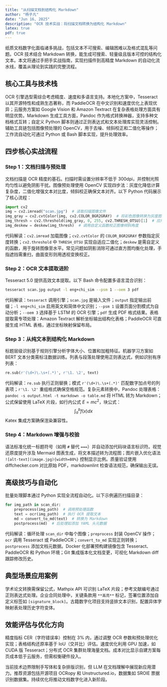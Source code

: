 ```yaml
---
title: "从扫描文档到结构化 Markdown"
author: "杨子凡"
date: "Jun 16, 2025"
description: "OCR 技术实战：将扫描文档转换为结构化 Markdown"
latex: true
pdf: true
---
```


纸质文档数字化面临诸多挑战，包括文本不可搜索、编辑困难以及格式混乱等问题。OCR 技术结合 Markdown 转换，能生成可搜索、轻量级且版本可控的结构化文本。本文将通过手把手实战指南，实现扫描件到高精度 Markdown 的自动化流水线，覆盖从理论到实践的完整流程。

## 核心工具与技术栈
OCR 引擎选型需综合考虑精度、速度和多语言支持。本地化方案中，Tesseract 以其开源特性和成熟生态著称，而 PaddleOCR 在中文识别和速度优化上表现优异；云服务方案如 Google Vision 和 Amazon Textract 在复杂表格处理方面具有明显优势。Markdown 生成工具方面，Pandoc 作为格式转换神器，支持多种文档格式互转；自定义 Python 脚本则通过正则表达式和文本处理库实现灵活控制。辅助工具链包括图像预处理的 OpenCV，用于去噪、倾斜校正和二值化等操作；工作流自动化可通过 Python 或 Bash 脚本实现，提升处理效率。

## 四步核心实战流程
### Step 1：文档扫描与预处理
文档扫描是 OCR 精度的基石。扫描时需设置分辨率不低于 300dpi，并控制光照均匀性以避免阴影干扰。图像预处理使用 OpenCV 实现四步法：灰度化降低计算复杂度，二值化增强文本对比度，倾斜校正确保文本对齐。以下 Python 代码展示了核心流程：
```python
import cv2
img = cv2.imread("scan.jpg")  # 读取扫描图像文件
img_gray = cv2.cvtColor(img, cv2.COLOR_BGR2GRAY)  # 将彩色图像转换为灰度图像，减少通道数
img_thresh = cv2.threshold(img_gray, 0, 255, cv2.THRESH_OTSU)[1]  # 应用大津算法自动阈值二值化
img_deskew = deskew(img_thresh)  # 调用自定义函数校正图像倾斜角度
```
代码解读：`cv2.imread` 加载图像；`cv2.cvtColor` 的 `COLOR_BGR2GRAY` 参数指定灰度转换；`cv2.threshold` 中 `THRESH_OTSU` 实现自适应二值化；`deskew` 是需自定义的函数，用于旋转图像至水平。常见问题如阴影消除可通过直方图均衡化处理，手指遮挡需重扫，曲面变形则用透视变换校正。

### Step 2：OCR 文本提取进阶
Tesseract 5.0 提供高效文本提取。以下 Bash 命令配置多语言混合识别：
```bash
tesseract scan.jpg output -l eng+chi_sim --psm 1 --oem 3 pdf
```
代码解读：`tesseract` 调用引擎；`scan.jpg` 是输入文件；`output` 指定输出前缀；`-l eng+chi_sim` 启用英文和简体中文识别；`--psm 1` 设置页面分割模式为自动分析；`--oem 3` 选择基于 LSTM 的 OCR 引擎；`pdf` 生成 PDF 格式结果。表格提取需专项处理：Amazon Textract 解析坐标输出结构化表格；PaddleOCR 可直接生成 HTML 表格，通过坐标映射保留布局。

### Step 3：从纯文本到结构化 Markdown
标题层级识别基于规则引擎分析字体大小、位置和加粗特征。机器学习方案如 BERT 文本分类需标注数据训练。列表与段落处理使用正则表达式，例如识别有序列表：
```python
re.sub(r'(\d+)\.\s+(.*)', r'\1. \2', text) 
```
代码解读：`re.sub` 执行正则替换；模式 `r'(\d+)\.\s+(.*)'` 匹配数字加点号的列表项；`r'\1. \2'` 重组格式确保空格规范。复杂元素转换中，Pandoc 处理表格：`pandoc -s output.html -t markdown -o table.md` 将 HTML 转为 Markdown；公式保留使用 LaTeX 片段，如行内公式 $E = mc^2$，块公式：
$$
\int_{a}^{b} f(x)  dx
$$
Katex 集成方案确保渲染兼容性。

### Step 4：Markdown 增强与校验
语法标准化统一标题符号（如用 `#` 替代 `===`）并自动添加代码块语言标识符。视觉还原度提升涉及 Mermaid 图表生成，将文本描述转为流程图；图片嵌入优化语法 `![alt-text](image.jpg){width=80%}` 控制显示比例。质量验证使用 diffchecker.com 对比原始 PDF，markdownlint 检查语法规范，确保输出无误。

## 高级技巧与自动化
批量处理脚本通过 Python 实现全流程自动化。以下示例遍历扫描目录：
```python
for img_path in scan_dir:
    preprocess(img_path)  # 调用预处理函数
    text = ocr(img_path)  # 执行 OCR 提取文本
    md = convert_to_md(text)  # 转换为 Markdown
    postprocess(md)  # 后处理如添加 YAML 头元数据
```
代码解读：循环处理 `scan_dir` 中每个图像；`preprocess` 封装 OpenCV 操作；`ocr` 调用 Tesseract 或 PaddleOCR；`convert_to_md` 实现正则转换；`postprocess` 添加文档元数据。Docker 化部署预构建镜像包含 Tesseract、PaddleOCR 和 Python 环境；Git 集成版本化文档变更，可视化 Markdown diff 跟踪修改历史。

## 典型场景应用案例
学术论文转换需保留公式，Mathpix API 可识别 LaTeX 片段；参考文献编号通过正则表达式处理。企业合同处理中，关键条款用 `**高亮**` 标记，签署位置添加自定义标签如 `[signature_block]`。古籍数字化项目支持竖排文本识别，配置异体字映射表处理历史字符变体。

## 效能评估与优化方向
精度指标 CER（字符错误率）控制在 3% 内，通过调整 OCR 参数和预处理优化实现；表格结构还原率基于 IoU（交并比）评估。速度优化利用 GPU 加速，如 CUDA 版 Tesseract；分布式 OCR 集群处理海量文档。成本对比显示自建方案每页成本低于云服务，但需权衡硬件投入。

当前技术边界限制手写体和复杂排版识别，但 LLM 在文档理解中展现新应用潜力。推荐资源包括开源项目 OCRopy 和 Unstructured.io，数据集如 SROIE 票据识别数据集。持续优化将推动文档数字化进入新阶段。
